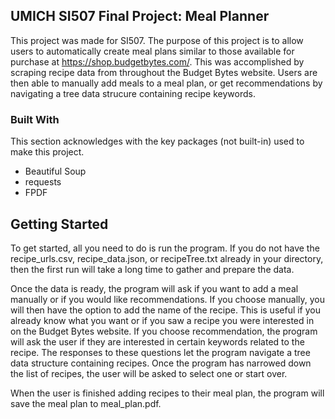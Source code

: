 <!-- ABOUT THE PROJECT -->

## UMICH SI507 Final Project: Meal Planner

This project was made for SI507. The purpose of this project is to allow users to automatically create meal plans similar to those available for purchase at https://shop.budgetbytes.com/. This was accomplished by scraping recipe data from throughout the Budget Bytes website. Users are then able to manually add meals to a meal plan, or get recommendations by navigating a tree data strucure containing recipe keywords.

### Built With

This section acknowledges with the key packages (not built-in) used to make this project.

* Beautiful Soup
* requests
* FPDF

<!-- GETTING STARTED -->
## Getting Started

To get started, all you need to do is run the program. If you do not have the recipe_urls.csv, recipe_data.json, or recipeTree.txt already in your directory, then the first run will take a long time to gather and prepare the data.

Once the data is ready, the program will ask if you want to add a meal manually or if you would like recommendations. If you choose manually, you will then have the option to add the name of the recipe. This is useful if you already know what you want or if you saw a recipe you were interested in on the Budget Bytes website. If you choose recommendation, the program will ask the user if they are interested in certain keywords related to the recipe. The responses to these questions let the program navigate a tree data structure containing recipes. Once the program has narrowed down the list of recipes, the user will be asked to select one or start over.

When the user is finished adding recipes to their meal plan, the program will save the meal plan to meal_plan.pdf.

